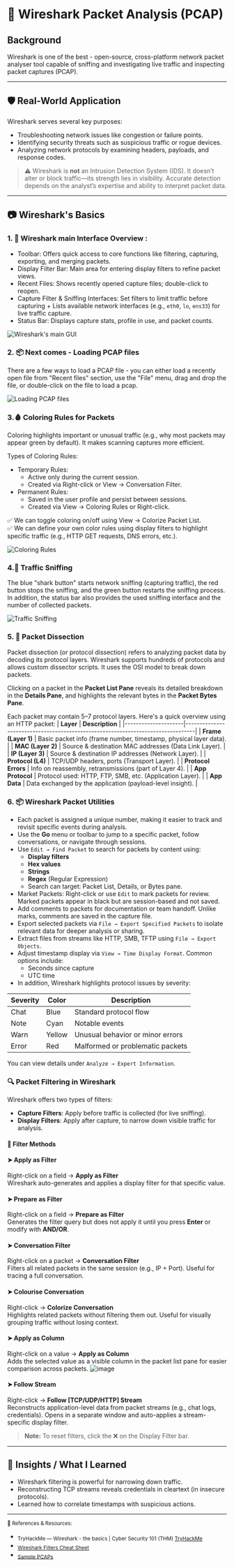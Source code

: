 # 🦈 Wireshark Packet Analysis (PCAP)

## Background
Wireshark is one of the best - open-source, cross-platform network packet analyser tool capable of sniffing and investigating live traffic and inspecting packet captures (PCAP). 

---

## 🛡️ Real-World Application
Wireshark serves several key purposes:

- Troubleshooting network issues like congestion or failure points.
- Identifying security threats such as suspicious traffic or rogue devices.
- Analyzing network protocols by examining headers, payloads, and response codes.

> ⚠️ Wireshark is **not** an Intrusion Detection System (IDS). It doesn’t alter or block traffic—its strength lies in visibility. Accurate detection depends on the analyst’s expertise and ability to interpret packet data.

---

## 📷 Wireshark's Basics

### 1. 🧰 Wireshark main Interface Overview :
  - Toolbar: Offers quick access to core functions like filtering, capturing, exporting, and merging packets.
  - Display Filter Bar: Main area for entering display filters to refine packet views.
  - Recent Files: Shows recently opened capture files; double-click to reopen.
  - Capture Filter & Sniffing Interfaces: Set filters to limit traffic before capturing + Lists available network interfaces (e.g., `eth0`, `lo`, `ens33`) for live traffic capture.
  - Status Bar: Displays capture stats, profile in use, and packet counts.

<img alt="Wireshark's main GUI" src="https://github.com/user-attachments/assets/88f95b71-8a97-490e-9d65-69e191cb5993" />

### 2. 📦 Next comes - Loading PCAP files </br>

There are a few ways to load a PCAP file - you can either load a recently open file from "Recent files" section, use the "File" menu, drag and drop the file, or double-click on the file to load a pcap.
</br>

<img alt="Loading PCAP files" src="https://github.com/user-attachments/assets/2f303251-a73e-4f9b-aece-15d3d0cf1bab" /></br>

### 3.🩸 Coloring Rules for Packets </br>

Coloring highlights important or unusual traffic (e.g., why most packets may appear green by default). It makes scanning captures more efficient.

Types of Coloring Rules:
- Temporary Rules:
  - Active only during the current session.
  - Created via Right-click or View → Conversation Filter.
- Permanent Rules:
  - Saved in the user profile and persist between sessions.
  - Created via View → Coloring Rules or Right-click.

✅ We can toggle coloring on/off using View → Colorize Packet List.</br>
✅ We can define your own color rules using display filters to highlight specific traffic (e.g., HTTP GET requests, DNS errors, etc.).</br>

<img alt="Coloring Rules" src="https://github.com/user-attachments/assets/24c1dbb9-d155-4700-a98d-8a00d663a0ed" />

### 4.🚦 Traffic Sniffing </br>

The blue "shark button" starts network sniffing (capturing traffic), the red button stops the sniffing, and the green button restarts the sniffing process. In addition, the status bar also provides the used sniffing interface and the number of collected packets.

<img alt="Traffic Sniffing" src="https://github.com/user-attachments/assets/193121ae-5ba9-405f-bbcd-140c2dc01a56" /></br>

### 5. 🧪 Packet Dissection

Packet dissection (or protocol dissection) refers to analyzing packet data by decoding its protocol layers. Wireshark supports hundreds of protocols and allows custom dissector scripts. It uses the OSI model to break down packets.

Clicking on a packet in the **Packet List Pane** reveals its detailed breakdown in the **Details Pane**, and highlights the relevant bytes in the **Packet Bytes Pane**.

Each packet may contain 5–7 protocol layers. Here's a quick overview using an HTTP packet:
  | **Layer**           | **Description**                                                                 |
  |---------------------|---------------------------------------------------------------------------------|
  | **Frame (Layer 1)** | Basic packet info (frame number, timestamp, physical layer data).              |
  | **MAC (Layer 2)**   | Source & destination MAC addresses (Data Link Layer).                          |
  | **IP (Layer 3)**    | Source & destination IP addresses (Network Layer).                             |
  | **Protocol (L4)**   | TCP/UDP headers, ports (Transport Layer).                                      |
  | **Protocol Errors** | Info on reassembly, retransmissions (part of Layer 4).                         |
  | **App Protocol**    | Protocol used: HTTP, FTP, SMB, etc. (Application Layer).                       |
  | **App Data**        | Data exchanged by the application (payload-level insight).                     |


### 6. 📦 Wireshark Packet Utilities
- Each packet is assigned a unique number, making it easier to track and revisit specific events during analysis.
- Use the **Go** menu or toolbar to jump to a specific packet, follow conversations, or navigate through sessions.
- Use `Edit → Find Packet` to search for packets by content using:
  - **Display filters**
  - **Hex values**
  - **Strings**
  - **Regex** (Regular Expression)
  - Search can target: Packet List, Details, or Bytes pane.
- Market Packets: Right-click or use `Edit` to mark packets for review. Marked packets appear in black but are session-based and not saved.
- Add comments to packets for documentation or team handoff. Unlike marks, comments are saved in the capture file.
- Export selected packets via `File → Export Specified Packets` to isolate relevant data for deeper analysis or sharing.
- Extract files from streams like HTTP, SMB, TFTP using `File → Export Objects`.
- Adjust timestamp display via `View → Time Display Format`. Common options include:
  - Seconds since capture
  - UTC time
- In addition, Wireshark highlights protocol issues by severity:

| Severity | Color  | Description                          |
|----------|--------|--------------------------------------|
| Chat     | Blue   | Standard protocol flow               |
| Note     | Cyan   | Notable events                       |
| Warn     | Yellow | Unusual behavior or minor errors     |
| Error    | Red    | Malformed or problematic packets     |

You can view details under `Analyze → Expert Information`.

### 🔍 Packet Filtering in Wireshark

Wireshark offers two types of filters:

- **Capture Filters**: Apply before traffic is collected (for live sniffing).
- **Display Filters**: Apply after capture, to narrow down visible traffic for analysis.

#### 🧪 Filter Methods

#### ➤ Apply as Filter
Right-click on a field → **Apply as Filter**  
Wireshark auto-generates and applies a display filter for that specific value.

#### ➤ Prepare as Filter
Right-click on a field → **Prepare as Filter**  
Generates the filter query but does not apply it until you press **Enter** or modify with **AND/OR**.

#### ➤ Conversation Filter
Right-click on a packet → **Conversation Filter**  
Filters all related packets in the same session (e.g., IP + Port). Useful for tracing a full conversation.

#### ➤ Colourise Conversation
Right-click → **Colorize Conversation**  
Highlights related packets without filtering them out. Useful for visually grouping traffic without losing context.

#### ➤ Apply as Column
Right-click on a value → **Apply as Column**  
Adds the selected value as a visible column in the packet list pane for easier comparison across packets.
![image](https://github.com/user-attachments/assets/b988eb49-d866-4558-b0cd-42b11b9cec7e)

#### ➤ Follow Stream
Right-click → **Follow [TCP/UDP/HTTP] Stream**  
Reconstructs application-level data from packet streams (e.g., chat logs, credentials). Opens in a separate window and auto-applies a stream-specific display filter.

> **Note:** To reset filters, click the ❌ on the Display Filter bar.

---

## 🧠 Insights / What I Learned
- Wireshark filtering is powerful for narrowing down traffic.
- Reconstructing TCP streams reveals credentials in cleartext (in insecure protocols).
- Learned how to correlate timestamps with suspicious actions.


---

<sub> 🔗 References & Resources: </sub>
- <sub>TryHackMe —  Wireshark - the basics | Cyber Security 101 (THM) [TryHackMe](https://tryhackme.com/room/wiresharkthebasics)
- <sub>[Wireshark Filters Cheat Sheet](https://cheatography.com/wireshark/)
- <sub>[Sample PCAPs](https://www.malware-traffic-analysis.net/) </sub>
